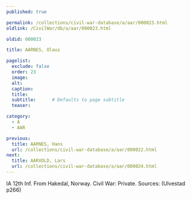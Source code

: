 ```yaml
---
published: true

permalink: /collections/civil-war-database/a/aar/000023.html
oldlink: /CivilWar/db/a/aar/000023.html

oldid: 000023

title: AARNES, Olaus

pagelist:
  exclude: false
  order: 23
  image: 
  alt:
  caption:
  title:
  subtitle:      # Defaults to page subtitle
  teaser:

category: 
  - A 
  - AAR

previous:
  title: AARNES, Hans
  url: /collections/civil-war-database/a/aar/000022.html  
next:
  title: AARVOLD, Lars
  url: /collections/civil-war-database/a/aar/000024.html   
---
```

IA 12th Inf. From Hakedal, Norway. Civil War: Private. Sources: (Ulvestad p266)